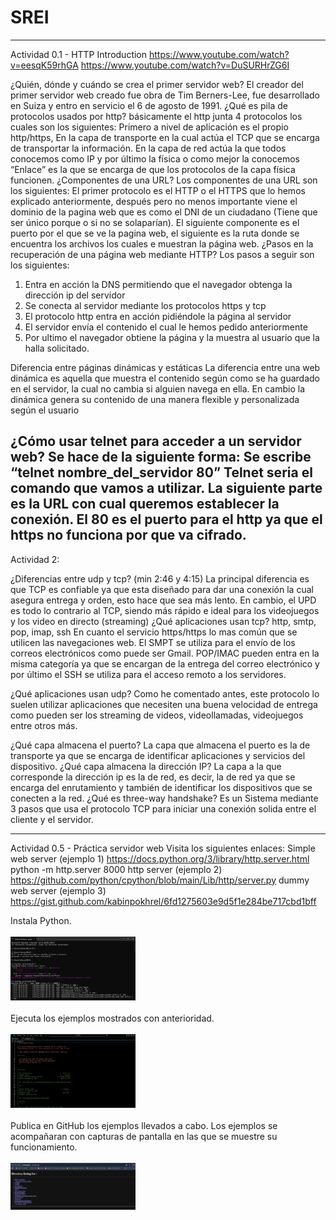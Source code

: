 # SREI
------------------------------------------------------------------------------------------
Actividad 0.1 - HTTP Introduction
https://www.youtube.com/watch?v=eesqK59rhGA
https://www.youtube.com/watch?v=DuSURHrZG6I

¿Quién, dónde y cuándo se crea el primer servidor web?
El creador del primer servidor web creado fue obra de Tim Berners-Lee,  fue desarrollado en Suiza y entro en servicio el 6 de agosto de 1991.
¿Qué es pila de protocolos usados por http?
básicamente el http junta 4 protocolos los cuales son los siguientes:
Primero a nivel de aplicación es el propio http/https, En la capa de transporte en la cual actúa el TCP que se encarga de transportar la información. En la capa de red actúa la que todos conocemos como IP y por último la física o como mejor la conocemos “Enlace” es la que se encarga de que los protocolos de la capa física funcionen.
¿Componentes de una URL?
Los componentes de una URL son los siguientes:
El primer protocolo es el HTTP o el HTTPS que lo hemos explicado anteriormente, después pero no menos importante viene el dominio de la pagina web que es como el DNI de un ciudadano (Tiene que ser único porque o si no se solaparían). El siguiente componente es el puerto por el que se ve la pagina web, el siguiente es la ruta donde se encuentra los archivos los cuales e muestran la página web.
¿Pasos en la recuperación de una página web mediante HTTP?
Los pasos a seguir son los siguientes:
1. Entra en acción la DNS permitiendo que el navegador obtenga la dirección ip del servidor
2. Se conecta al servidor mediante los protocolos https y tcp
3. El protocolo http entra en acción pidiéndole la página al servidor
4. El servidor envía el contenido el cual le hemos pedido anteriormente
5. Por ultimo el navegador obtiene la página y la muestra al usuario que la halla solicitado.
	


Diferencia entre páginas dinámicas y estáticas
La diferencia entre una web dinámica es aquella que muestra el contenido según como se ha guardado en el servidor, la cual no cambia si alguien navega en ella. En cambio la dinámica genera su contenido de una manera flexible y personalizada según el usuario


¿Cómo usar telnet para acceder a un servidor web?
Se hace de la siguiente forma:
Se escribe “telnet nombre_del_servidor  80”
Telnet seria el comando que vamos a utilizar.
La siguiente parte es la URL con cual queremos establecer la conexión.
El 80 es el puerto para el http ya que el https no funciona por que va cifrado.
------------------------------------------------------------------------------------------
Actividad 2:

¿Diferencias entre udp y tcp? (min 2:46 y 4:15)
La principal diferencia es que TCP es confiable ya que esta diseñado para dar una conexión la cual asegura entrega y orden, esto hace que sea más lento. En cambio, el UPD es todo lo contrario al TCP,  siendo más rápido e ideal para los videojuegos y los video en directo (streaming)
¿Qué aplicaciones usan tcp?  http, smtp, pop, imap, ssh
	En cuanto el servicio https/https lo mas común que se utilicen las navegaciones web. El SMPT se utiliza para el envío de los correos electrónicos como puede ser Gmail. POP/IMAC pueden entra en la misma categoría ya que se encargan de la entrega del correo electrónico y por último el SSH se utiliza para el acceso remoto a los servidores.

¿Qué aplicaciones usan udp?
Como he comentado antes, este protocolo lo suelen utilizar aplicaciones que necesiten una buena velocidad de entrega como pueden ser los streaming de videos, videollamadas, videojuegos entre otros más.

¿Qué capa almacena el puerto?
La capa que almacena el puerto es la de transporte ya que se encarga de identificar aplicaciones y servicios del dispositivo.
¿Qué capa almacena la dirección IP?
La capa a la que corresponde la dirección ip es la de red, es decir, la de red ya que se encarga del enrutamiento y también de identificar los dispositivos que se conecten a la red.
¿Qué es three-way handshake?
Es un Sistema mediante 3 pasos que usa el protocolo TCP para iniciar una conexión solida entre el cliente y el servidor.



------------------------------------------------------------------------------------------
Actividad 0.5 - Práctica servidor web
Visita los siguientes enlaces:
Simple web server (ejemplo 1)
https://docs.python.org/3/library/http.server.html
python -m http.server 8000
http server (ejemplo 2)
https://github.com/python/cpython/blob/main/Lib/http/server.py
dummy web server (ejemplo 3)
https://gist.github.com/kabinpokhrel/6fd1275603e9d5f1e284be717cbd1bff


Instala Python.<br>
<br>
<img src="cmd.png" alt="Logo" width="200"/>
<br>
<br>
Ejecuta los ejemplos mostrados con anterioridad.<br>
<br>
<img src="vscode.png" alt="Logo" width="200"/>
<br>
<br>
Publica en GitHub los ejemplos llevados a cabo. Los ejemplos se acompañaran con capturas de pantalla en las que se muestre su funcionamiento.<br>
<br>
<img src="web.png" alt="Logo" width="200"/>

